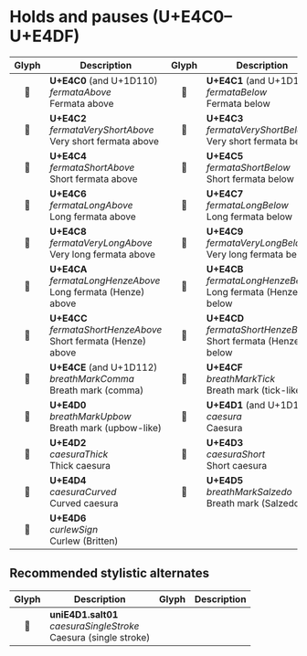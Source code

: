 Holds and pauses (U+E4C0–U+E4DF)
================================

| **Glyph** | **Description** | **Glyph** | **Description**
| :-------: | --------------- | :-------: | ---------------
|<span class="bravura_large">&#xe4c0;</span> | **U+E4C0** (and U+1D110)<br/>*fermataAbove*<br/>Fermata above | <span class="bravura_large">&#xe4c1;</span> | **U+E4C1** (and U+1D111)<br/>*fermataBelow*<br/>Fermata below
|<span class="bravura_large">&#xe4c2;</span> | **U+E4C2**<br/>*fermataVeryShortAbove*<br/>Very short fermata above | <span class="bravura_large">&#xe4c3;</span> | **U+E4C3**<br/>*fermataVeryShortBelow*<br/>Very short fermata below
|<span class="bravura_large">&#xe4c4;</span> | **U+E4C4**<br/>*fermataShortAbove*<br/>Short fermata above | <span class="bravura_large">&#xe4c5;</span> | **U+E4C5**<br/>*fermataShortBelow*<br/>Short fermata below
|<span class="bravura_large">&#xe4c6;</span> | **U+E4C6**<br/>*fermataLongAbove*<br/>Long fermata above | <span class="bravura_large">&#xe4c7;</span> | **U+E4C7**<br/>*fermataLongBelow*<br/>Long fermata below
|<span class="bravura_large">&#xe4c8;</span> | **U+E4C8**<br/>*fermataVeryLongAbove*<br/>Very long fermata above | <span class="bravura_large">&#xe4c9;</span> | **U+E4C9**<br/>*fermataVeryLongBelow*<br/>Very long fermata below
|<span class="bravura_large">&#xe4ca;</span> | **U+E4CA**<br/>*fermataLongHenzeAbove*<br/>Long fermata (Henze) above | <span class="bravura_large">&#xe4cb;</span> | **U+E4CB**<br/>*fermataLongHenzeBelow*<br/>Long fermata (Henze) below
|<span class="bravura_large">&#xe4cc;</span> | **U+E4CC**<br/>*fermataShortHenzeAbove*<br/>Short fermata (Henze) above | <span class="bravura_large">&#xe4cd;</span> | **U+E4CD**<br/>*fermataShortHenzeBelow*<br/>Short fermata (Henze) below
|<span class="bravura_large">&#xe4ce;</span> | **U+E4CE** (and U+1D112)<br/>*breathMarkComma*<br/>Breath mark (comma) | <span class="bravura_large">&#xe4cf;</span> | **U+E4CF**<br/>*breathMarkTick*<br/>Breath mark (tick-like)
|<span class="bravura_large">&#xe4d0;</span> | **U+E4D0**<br/>*breathMarkUpbow*<br/>Breath mark (upbow-like) | <span class="bravura_large">&#xe4d1;</span> | **U+E4D1** (and U+1D113)<br/>*caesura*<br/>Caesura
|<span class="bravura_large">&#xe4d2;</span> | **U+E4D2**<br/>*caesuraThick*<br/>Thick caesura | <span class="bravura_large">&#xe4d3;</span> | **U+E4D3**<br/>*caesuraShort*<br/>Short caesura
|<span class="bravura_large">&#xe4d4;</span> | **U+E4D4**<br/>*caesuraCurved*<br/>Curved caesura | <span class="bravura_large">&#xe4d5;</span> | **U+E4D5**<br/>*breathMarkSalzedo*<br/>Breath mark (Salzedo)
|<span class="bravura_large">&#xe4d6;</span> | **U+E4D6**<br/>*curlewSign*<br/>Curlew (Britten) | &nbsp; | &nbsp;

Recommended stylistic alternates
--------------------------------
| **Glyph** | **Description** | **Glyph** | **Description**
| :-------: | --------------- | :-------: | ---------------
|<span class="bravura_large">&#xf42c;</span> | **uniE4D1.salt01**<br/>*caesuraSingleStroke*<br/>Caesura (single stroke) | &nbsp; | &nbsp;